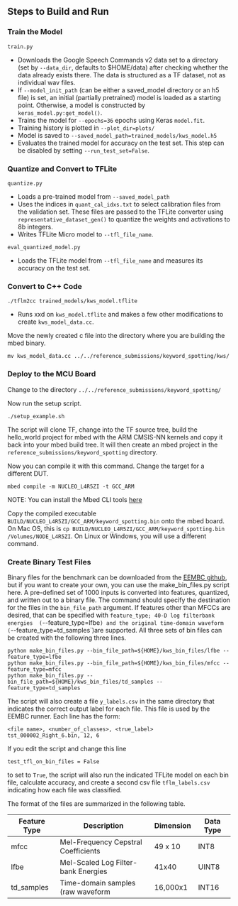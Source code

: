 ## Steps to Build and Run

### Train the Model
```
train.py
```
* Downloads the Google Speech Commands v2 data set to a directory (set by `--data_dir`, defaults to $HOME/data) after checking whether the data already exists there.  The data is structured as a TF dataset, not as individual wav files.
* If `--model_init_path` (can be either a saved_model directory or an h5 file) is set, an initial (partially pretrained) model is loaded as a starting point. Otherwise, a model is constructed by `keras_model.py:get_model()`.
* Trains the model for `--epochs=36` epochs using Keras `model.fit`.
* Training history is plotted in `--plot_dir=plots/`
* Model is saved to `--saved_model_path=trained_models/kws_model.h5`
* Evaluates the trained model for accuracy on the test set. This step can be disabled by setting `--run_test_set=False`.

### Quantize and Convert to TFLite
```
quantize.py
```
* Loads a pre-trained model from `--saved_model_path`
* Uses the indices in `quant_cal_idxs.txt` to select calibration files
  from the validation set.  These files are passed to the TFLite
  converter using `representative_dataset_gen()` to quantize the
  weights and activations to 8b integers.
* Writes TFLite Micro model to `--tfl_file_name`.

```
eval_quantized_model.py
```
* Loads the TFLite model from `--tfl_file_name` and measures its
  accuracy on the test set.

### Convert to C++ Code
```
./tflm2cc trained_models/kws_model.tflite
```
* Runs xxd on `kws_model.tflite` and makes a few other modifications to create `kws_model_data.cc`.

Move the newly created c file into the directory where you are building the mbed binary.
```
mv kws_model_data.cc ../../reference_submissions/keyword_spotting/kws/ 
```


### Deploy to the MCU Board
Change to the directory `../../reference_submissions/keyword_spotting/`

Now run the setup script.
```
./setup_example.sh
```

The script will clone TF, change into the TF source tree, build the hello_world project for mbed with the ARM CMSIS-NN kernels and copy it back into your mbed build tree.  It will then create an mbed project in the `reference_submissions/keyword_spotting` directory.


Now you can compile it with this command. Change the target for a different DUT.

```
mbed compile -m NUCLEO_L4R5ZI -t GCC_ARM
```

NOTE: You can install the Mbed CLI tools [here](https://os.mbed.com/docs/mbed-os/v5.15/tools/manual-installation.html)

Copy the compiled executable `BUILD/NUCLEO_L4R5ZI/GCC_ARM/keyword_spotting.bin` onto the mbed board.  On Mac OS, this is `cp BUILD/NUCLEO_L4R5ZI/GCC_ARM/keyword_spotting.bin /Volumes/NODE_L4R5ZI`.  On Linux or Windows, you will use a different command.


### Create Binary Test Files
Binary files for the benchmark can be downloaded from the [EEMBC github](https://github.com/eembc/benchmark-runner-ml/tree/main/datasets), but if you want to create your own, you can use the make_bin_files.py script here.  A pre-defined set of 1000 inputs is converted into features, quantized, and written out to a binary file.  The command should specify the destination for the files in the `bin_file_path` argument.  If features other than MFCCs are desired, that can be specified with `feature_type; 40-D log filterbank energies  (`--feature_type=lfbe`) and the original time-domain waveform (`--feature_type=td_samples`)are supported.  All three sets of bin files can be created with the following three lines.

```
python make_bin_files.py --bin_file_path=${HOME}/kws_bin_files/lfbe --feature_type=lfbe
python make_bin_files.py --bin_file_path=${HOME}/kws_bin_files/mfcc --feature_type=mfcc
python make_bin_files.py --bin_file_path=${HOME}/kws_bin_files/td_samples --feature_type=td_samples
```
The script will also create a file `y_labels.csv` in the same directory that indicates the correct output label for each file.  This file is used by the EEMBC runner.  Each line has the form:
```
<file name>, <number_of_classes>, <true_label>
tst_000002_Right_6.bin, 12, 6
```
If you edit the script and change this line
```
test_tfl_on_bin_files = False
```
to set to `True`, the script will also run the indicated TFLite model on each bin file, calculate accuracy, and create a second csv file `tflm_labels.csv` indicating how each file was classified.

The format of the files are summarized in the following table.

| Feature Type| Description                            | Dimension | Data Type | 
| ----------- | -------------------------------------- | --------- | --------- |
| mfcc        | Mel-Frequency Cepstral Coefficients    | 49 x 10   | INT8      |
| lfbe        | Mel-Scaled Log Filter-bank Energies    | 41x40     | UINT8     |
| td_samples  | Time-domain samples (raw waveform      |  16,000x1 | INT16     | 